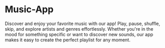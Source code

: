 # Music-App
Discover and enjoy your favorite music with our app! Play, pause, shuffle, skip, and explore artists and genres effortlessly. Whether you're in the mood for something specific or want to discover new sounds, our app makes it easy to create the perfect playlist for any moment.

